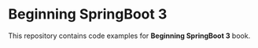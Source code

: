 Beginning SpringBoot 3
======================

This repository contains code examples for **Beginning SpringBoot 3** book.
